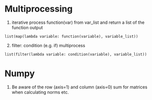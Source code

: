 # Multiprocessing
1. iterative process function(var) from var_list and return a list of the function output
```
list(map(lambda variable: function(variable), variable_list))
```
2. filter: condition (e.g. if) multiprocess
```
list(filter(lambda variable: condition(variable), variable_list))
```
# Numpy
1. Be aware of the row (axis=1) and column (axis=0) sum for matrices when calculating norms etc.

